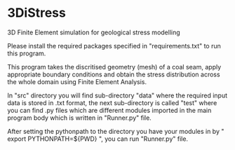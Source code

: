 # 3DiStress
3D Finite Element simulation for geological stress modelling

Please install the required packages specified in "requirements.txt" to run this program.

This program takes the discritised geometry (mesh) of a coal seam, apply appropriate boundary conditions and obtain the stress distribution across the whole domain using Finite Element Analysis. 

In "src" directory you will find sub-directory "data" where the required input data is stored in .txt format, the next sub-directory is called "test" where you can find .py files which are different modules imported in the main program body which is written in "Runner.py" file.

After setting the pythonpath to the directory you have your modules in by " export PYTHONPATH=${PWD} ", you can run "Runner.py" file.
